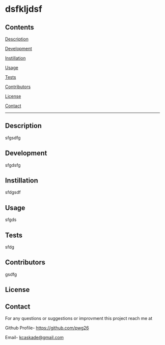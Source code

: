 # dsfkljdsf  

## Contents  
[Description](#Description) 
 
[Development](#Development) 

[Instillation](#Instillation)

[Usage](#Usage)

[Tests](#Tests)

[Contributors](#Contributors)

[License](#License)

[Contact](#Contact)


*  *  *  *  *

## Description
sfgsdfg


## Development
sfgdsfg


## Instillation
sfdgsdf


## Usage
sfgds


## Tests
sfdg


## Contributors
gsdfg


## License



## Contact
For any questions or suggestions or improvment this project reach me at 

Github Profile-  https://github.com/pwg26 

Email- kcaskade@gmail.com
